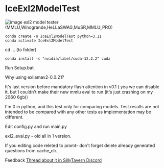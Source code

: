 # IceExl2ModelTest
![image](https://github.com/user-attachments/assets/9f1c71d5-2028-4889-9ae2-90be8f9f5f28)
exl2 model tester (MMLU,Winogrande,HeLLaSWAG,MuSR,MMLU_PRO)

```
conda create -n IceExl2ModelTest python=3.11
conda activate IceExl2ModelTest
```

cd ... (to folder)

```
conda install -c "nvidia/label/cuda-12.2.2" cuda
```

Run Setup.bat

Why using exllamav2-0.0.21?

It's last version before mandatory flash attention in v0.1 ( yea we can disable it, but I couldn't make their new mmlu eval to run (it's just crashing on my 2060 6gb))

I'm 0 in python, and this test only for comparing models. Test results are not intended to be compared with any other tests as implementation may be different.

Edit config.py and run main.py

exl2_eval.py - old all in 1 version.

If you editing code releted to promt- don't forget delete already generated questions from cache_dir.




Feedback  [Thread about it in SillyTavern Discord](https://discord.com/channels/1100685673633153084/1259572507157991474)
